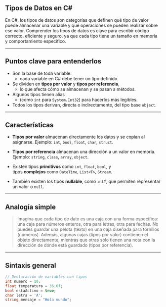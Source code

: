 ## **Tipos de Datos en C#**

En C#, los tipos de datos son categorías que definen qué tipo de valor puede almacenar una variable y qué operaciones se pueden realizar sobre ese valor. Comprender los tipos de datos es clave para escribir código correcto, eficiente y seguro, ya que cada tipo tiene un tamaño en memoria y comportamiento específico.

---

## Puntos clave para entenderlos

+ Son la base de toda variable: 
	+ cada variable en C# debe tener un tipo definido.
+ Se dividen en **tipos por valor** y **tipos por referencia**, 
	+ lo que afecta cómo se almacenan y se pasan a métodos.
+ Algunos tipos tienen alias
	+  (como `int` para `System.Int32`) para hacerlos más legibles.
+ Todos los tipos derivan, directa o indirectamente, del tipo base `object`.
---

## Características

+ **Tipos por valor** almacenan directamente los datos y se copian al asignarse. Ejemplo: `int`, `bool`, `float`, `char`, `struct`.
    
+ **Tipos por referencia** almacenan una dirección a un valor en memoria. Ejemplo: `string`, `class`, `array`, `object`.
    
+ Existen tipos **primitivos** como `int`, `float`, `bool`, y tipos **complejos** como `DateTime`, `List<T>`, `Stream`.
    
+ También existen los tipos **nullable**, como `int?`, que permiten representar un valor o `null`.

---

## Analogía simple

> Imagina que cada tipo de dato es una caja con una forma específica: una caja para números enteros, otra para letras, otra para fechas. No puedes guardar una pelota (texto) en una caja diseñada para tornillos (números). Además, algunas cajas (tipos por valor) contienen el objeto directamente, mientras que otras solo tienen una nota con la dirección de dónde está guardado (tipos por referencia).

---

## Sintaxis general

```c#
// Declaración de variables con tipos
int numero = 10;
float temperatura = 36.6f;
bool estaActivo = true;
char letra = 'A';
string mensaje = "Hola mundo";
```